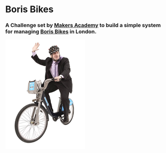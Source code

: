 Boris Bikes
=========

### A Challenge set by [Makers Academy](http://www.makersacademy.com/) to build a simple system for managing [Boris Bikes](http://en.wikipedia.org/wiki/Barclays_Cycle_Hire) in London.

![alt text](https://raw.githubusercontent.com/jwhyte88/BorisBikes/master/images/boris.png "Boris Bike!")
